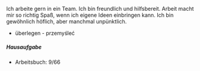 Ich arbeite gern in ein Team. Ich bin freundlich und hilfsbereit. Arbeit macht mir so richtig Spaß, wenn ich eigene Ideen einbringen kann. Ich bin gewöhnlich höflich, aber manchmal unpünktlich.

* überlegen - przemyśleć



##### Hausaufgabe

* Arbeitsbuch: 9/66
